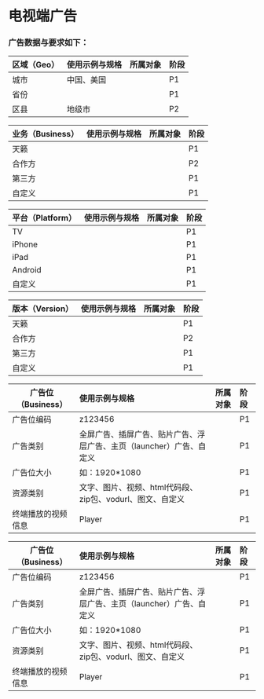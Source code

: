 
# 电视端广告



### 广告数据与要求如下：
| **区域（Geo）** |  使用示例与规格| 所属对象 | 阶段 |
| --- | :--- | :--- | :--- |
| 城市 | 中国、美国 |    | P1 |
| 省份 |    |    | P1 |
| 区县 | 地级市 |    | P2 |

| **业务（Business）** |  使用示例与规格| 所属对象 | 阶段 |
| --- | :--- | :--- | :--- |
| 天籁 |  |    | P1 |
| 合作方 |    |    | P2 |
| 第三方 |  |    | P1 |
| 自定义 |  |    | P1 |


| **平台（Platform）** |  使用示例与规格| 所属对象 | 阶段 |
| --- | :--- | :--- | :--- |
| TV |  |    | P1 |
| iPhone |    |    | P1 |
| iPad |  |    | P1 |
| Android |    |    | P1 |
| 自定义 |  |    | P1 |

| **版本（Version）** |  使用示例与规格| 所属对象 | 阶段 |
| --- | :--- | :--- | :--- |
| 天籁 |  |    | P1 |
| 合作方 |    |    | P2 |
| 第三方 |  |    | P1 |
| 自定义 |  |    | P1 |

| **广告位（Business）** |  使用示例与规格| 所属对象 | 阶段 |
| --- | :--- | :--- | :--- |
| 广告位编码 | z123456 |    | P1 |
| 广告类别 | 全屏广告、插屏广告、贴片广告、浮层广告、主页（launcher）广告、自定义  |    | P1 |
| 广告位大小 |如：1920*1080 |    | P1 |
| 资源类别 | 文字、图片、视频、html代码段、zip包、vodurl、图文、自定义 |    | P1 |
| 终端播放的视频信息 | Player |    | P1 |

| **广告位（Business）** |  使用示例与规格| 所属对象 | 阶段 |
| --- | :--- | :--- | :--- |
| 广告位编码 | z123456 |    | P1 |
| 广告类别 | 全屏广告、插屏广告、贴片广告、浮层广告、主页（launcher）广告、自定义  |    | P1 |
| 广告位大小 |如：1920*1080 |    | P1 |
| 资源类别 | 文字、图片、视频、html代码段、zip包、vodurl、图文、自定义 |    | P1 |
| 终端播放的视频信息 | Player |    | P1 |













































































































































































































































































































































































































































































































































































































































